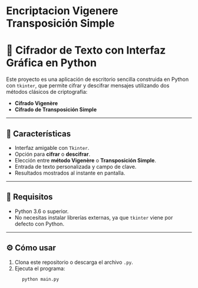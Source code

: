 # Encriptacion Vigenere Transposición Simple

# 🔐 Cifrador de Texto con Interfaz Gráfica en Python

Este proyecto es una aplicación de escritorio sencilla construida en Python con `tkinter`, que permite cifrar y descifrar mensajes utilizando dos métodos clásicos de criptografía:

- **Cifrado Vigenère**
- **Cifrado de Transposición Simple**

---

## 🚀 Características

- Interfaz amigable con `Tkinter`.
- Opción para **cifrar** o **descifrar**.
- Elección entre **método Vigenère** o **Transposición Simple**.
- Entrada de texto personalizada y campo de clave.
- Resultados mostrados al instante en pantalla.

---

## 🔧 Requisitos

- Python 3.6 o superior.
- No necesitas instalar librerías externas, ya que `tkinter` viene por defecto con Python.

---

## ⚙️ Cómo usar

1. Clona este repositorio o descarga el archivo `.py`.
2. Ejecuta el programa:

```bash
      python main.py
```
